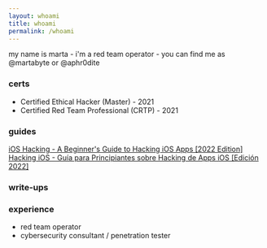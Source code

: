 ```yaml
---
layout: whoami
title: whoami
permalink: /whoami
---
```


my name is marta - i'm a red team operator - you can find me as @martabyte or @aphr0dite

### certs ###
* Certified Ethical Hacker (Master) - 2021
* Certified Red Team Professional (CRTP) - 2021

### guides ###
[iOS Hacking - A Beginner's Guide to Hacking iOS Apps [2022 Edition]](https://martabyte.github.io/ios/hacking/2022/03/13/ios-hacking-en.html)<br/>
[Hacking iOS - Guía para Principiantes sobre Hacking de Apps iOS [Edición 2022]](https://martabyte.github.io/ios/hacking/2022/03/14/ios-hacking-es.html)

### write-ups ###


### experience ###
* red team operator
* cybersecurity consultant / penetration tester

<br/><br/>
